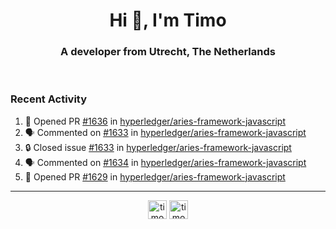 <h1 align="center">Hi 👋, I'm Timo</h1>
<h3 align="center">A developer from Utrecht, The Netherlands</h3>
<br/>
<!-- https://github.com/rahuldkjain/github-profile-readme-generator --!>

<!--  <p align="left"><img src="https://github-readme-stats.vercel.app/api?username=timoglastra&show_icons=true&count_private=true&" alt="timoglastra" /></p> --!>

<!--
Github language stats
<p align="left"><img src="https://github-readme-stats.vercel.app/api/top-langs/?username=timoglastra&layout=compact" alt="timoglastra" /><p>
-->

<!-- Codestats language stats -->
<!-- <p align="left"><img src="https://codestats-readme.vercel.app/api/top-langs/?username=timoglastra&layout=compact&language_count=12" alt="timoglastra" /><p>    --!>
  
<h3>Recent Activity</h3>

<!--START_SECTION:activity-->
1. 💪 Opened PR [#1636](https://github.com/hyperledger/aries-framework-javascript/pull/1636) in [hyperledger/aries-framework-javascript](https://github.com/hyperledger/aries-framework-javascript)
2. 🗣 Commented on [#1633](https://github.com/hyperledger/aries-framework-javascript/issues/1633#issuecomment-1803138018) in [hyperledger/aries-framework-javascript](https://github.com/hyperledger/aries-framework-javascript)
3. 🔒 Closed issue [#1633](https://github.com/hyperledger/aries-framework-javascript/issues/1633) in [hyperledger/aries-framework-javascript](https://github.com/hyperledger/aries-framework-javascript)
4. 🗣 Commented on [#1634](https://github.com/hyperledger/aries-framework-javascript/issues/1634#issuecomment-1803133341) in [hyperledger/aries-framework-javascript](https://github.com/hyperledger/aries-framework-javascript)
5. 💪 Opened PR [#1629](https://github.com/hyperledger/aries-framework-javascript/pull/1629) in [hyperledger/aries-framework-javascript](https://github.com/hyperledger/aries-framework-javascript)
<!--END_SECTION:activity-->

---

<p align="center">
<a href="https://twitter.com/timoglastra" target="blank"><img align="center" src="https://cdn.jsdelivr.net/npm/simple-icons@3.0.1/icons/twitter.svg" alt="timoglastra" height="30" width="30" /></a>
<a href="https://linkedin.com/in/timoglastra" target="blank"><img align="center" src="https://cdn.jsdelivr.net/npm/simple-icons@3.0.1/icons/linkedin.svg" alt="timoglastra" height="30" width="30" /></a>
</p>



